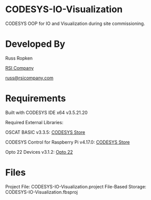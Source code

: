 # CODESYS-IO-Visualization
CODESYS OOP for IO and Visualization during site commissioning.

# Developed By
Russ Ropken

[RSI Company](https://www.rsicompany.com)

russ@rsicompany.com

# Requirements
Built with CODESYS IDE x64 v3.5.21.20

Required External Libraries:

  OSCAT BASIC v3.3.5: [CODESYS Store](https://us.store.codesys.com/oscat-basic.html)
  
  CODESYS Control for Raspberry Pi v4.17.0: [CODESYS Store](https://us.store.codesys.com/codesys-control-for-raspberry-pi-sl.html)
  
  Opto 22 Devices v3.1.2: [Opto 22](https://opto22.com/support/resources-tools/downloads/opto-22-library-package-for-codesys-development-sy)

# Files
Project File:  CODESYS-IO-Visualization.project
File-Based Storage: CODESYS-IO-Visualization.fbsproj
